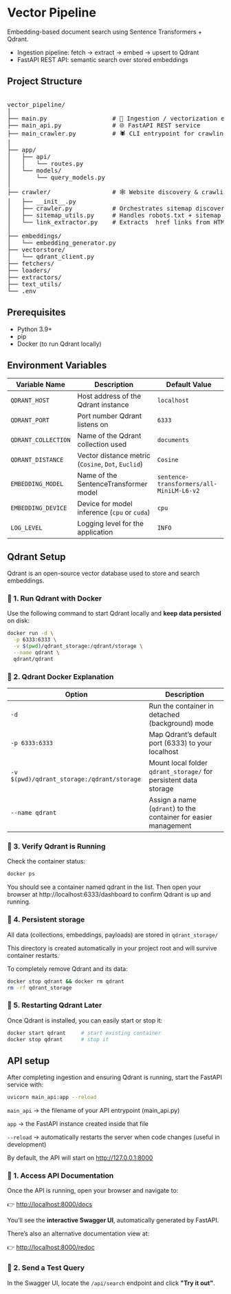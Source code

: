 # Vector Pipeline

Embedding-based document search using Sentence Transformers + Qdrant.

- Ingestion pipeline: fetch → extract → embed → upsert to Qdrant
- FastAPI REST API: semantic search over stored embeddings

## Project Structure

<pre>

vector_pipeline/
│
├── main.py                  # 🧩 Ingestion / vectorization entrypoint
├── main_api.py              # 🌐 FastAPI REST service
├── main_crawler.py          # 🕷️ CLI entrypoint for crawling HTML sources
│
├── app/
│   ├── api/
│   │   └── routes.py
│   └── models/
│       └── query_models.py
│
├── crawler/                 # 🕸️ Website discovery & crawling
│   ├── __init__.py
│   ├── crawler.py           # Orchestrates sitemap discovery + fetching + extraction
│   ├── sitemap_utils.py     # Handles robots.txt + sitemap parsing
│   └── link_extractor.py    # Extracts <a> href links from HTML
│
├── embeddings/
│   └── embedding_generator.py
├── vectorstore/
│   └── qdrant_client.py
├── fetchers/
├── loaders/
├── extractors/
├── text_utils/
└── .env
</pre>

## Prerequisites

- Python 3.9+
- pip
- Docker (to run Qdrant locally)

## Environment Variables

| Variable Name         | Description                                | Default Value |
|------------------------|--------------------------------------------|----------------|
| `QDRANT_HOST`          | Host address of the Qdrant instance        | `localhost`    |
| `QDRANT_PORT`          | Port number Qdrant listens on              | `6333`         |
| `QDRANT_COLLECTION`    | Name of the Qdrant collection used         | `documents`    |
| `QDRANT_DISTANCE`      | Vector distance metric (`Cosine`, `Dot`, `Euclid`) | `Cosine`       |
| `EMBEDDING_MODEL`      | Name of the SentenceTransformer model      | `sentence-transformers/all-MiniLM-L6-v2` |
| `EMBEDDING_DEVICE`     | Device for model inference (`cpu` or `cuda`) | `cpu`        |
| `LOG_LEVEL`            | Logging level for the application          | `INFO`         |

## Qdrant Setup

Qdrant is an open-source vector database used to store and search embeddings.

### 🧱 1. Run Qdrant with Docker

Use the following command to start Qdrant locally and **keep data persisted** on disk:

```bash
docker run -d \
  -p 6333:6333 \
  -v $(pwd)/qdrant_storage:/qdrant/storage \
  --name qdrant \
  qdrant/qdrant
```
### 🧱 2. Qdrant Docker Explanation

| Option | Description |
|--------|--------------|
| `-d` | Run the container in detached (background) mode |
| `-p 6333:6333` | Map Qdrant’s default port (6333) to your localhost |
| `-v $(pwd)/qdrant_storage:/qdrant/storage` | Mount local folder `qdrant_storage/` for persistent data storage |
| `--name qdrant` | Assign a name (`qdrant`) to the container for easier management |

### 🧾 3. Verify Qdrant is Running

Check the container status:
```bash
docker ps
```
You should see a container named qdrant in the list. Then open your browser at http://localhost:6333/dashboard to confirm Qdrant is up and running.

### 💾 4. Persistent storage

All data (collections, embeddings, payloads) are stored in ```qdrant_storage/```

This directory is created automatically in your project root and will survive container restarts.

To completely remove Qdrant and its data:

```bash
docker stop qdrant && docker rm qdrant
rm -rf qdrant_storage
```

### 🔄 5. Restarting Qdrant Later

Once Qdrant is installed, you can easily start or stop it:

```bash
docker start qdrant     # start existing container
docker stop qdrant      # stop it
```

## API setup

After completing ingestion and ensuring Qdrant is running, start the FastAPI service with:

```bash
uvicorn main_api:app --reload
```

```main_api``` → the filename of your API entrypoint (main_api.py)

```app``` → the FastAPI instance created inside that file

```--reload``` → automatically restarts the server when code changes (useful in development)

By default, the API will start on http://127.0.0.1:8000

### 📘 1. Access API Documentation

Once the API is running, open your browser and navigate to:

👉 [http://localhost:8000/docs](http://localhost:8000/docs)

You’ll see the **interactive Swagger UI**, automatically generated by FastAPI.

There’s also an alternative documentation view at:

👉 [http://localhost:8000/redoc](http://localhost:8000/redoc)

### 🔎 2. Send a Test Query

In the Swagger UI, locate the `/api/search` endpoint and click **"Try it out"**.

